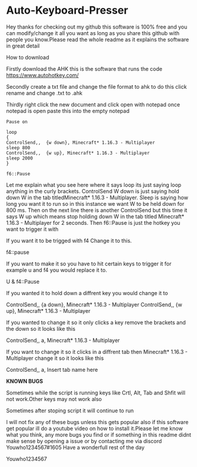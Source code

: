 # Auto-Keyboard-Presser




Hey thanks for checking out my github this software is 100% free and you can modify/change it all you want as long as you share this github with people you know.Please read the whole readme as it explains the software in great detail

How to download 


Firstly download the AHK this is the software that runs the code
https://www.autohotkey.com/

Secondly create a txt file and change the file format to ahk to do this click rename and change .txt to .ahk 

Thirdly right click the new document and click open with notepad once notepad is open paste this into the empty notepad 

```
Pause on

loop
{
ControlSend,,  {w down}, Minecraft* 1.16.3 - Multiplayer
sleep 800
ControlSend,,  {w up}, Minecraft* 1.16.3 - Multiplayer
sleep 2000
}

f6::Pause
```






Let me explain what you see here where it says loop its just saying loop anything in the curly brackets.
ControlSend W down is just saying hold down W in the tab titledMinecraft* 1.16.3 - Multiplayer.
Sleep is saying  how long you want it to run so in this instance we want W to be held down for 800 ms.
Then on the next line there is another ControlSend but this time it says W up which means stop holding down W in the tab titled Minecraft* 1.16.3 - Multiplayer for 2 seconds.
Then f6::Pause is just the hotkey  you want to trigger it with 

If you want it to be trigged with f4 Change it to this.

f4::pause

If you want to make it so you have to hit certain keys to trigger it for example u and f4 you would replace it to.

U & f4::Pause

If you wanted it to hold down a diffrent key you would change it to

ControlSend,,  {a down}, Minecraft* 1.16.3 - Multiplayer
ControlSend,,  {w up}, Minecraft* 1.16.3 - Multiplayer

If you wanted to change it so it only clicks a key remove the brackets and the down so it looks like this 

ControlSend,,  a, Minecraft* 1.16.3 - Multiplayer

If you want to change it so it clicks in a diffrent tab then Minecraft* 1.16.3 - Multiplayer change it so it looks like this 

ControlSend,,  a, Insert tab name here





**KNOWN BUGS**

Sometimes while the script is running keys like Crtl, Alt, Tab and  Shfit
will not work.Other keys may not work also

Sometimes after stoping script it will continue to run

I will not fix any of these bugs unless this gets popular also if this software get popular ill do a youtube video on how to install it.Please let me know what you think, any more bugs you find or if something in this readme didnt make sense by opening a issue or by contacting me via discord Youwho1234567#1605 Have a wonderfull rest of the day

Youwho1234567 


